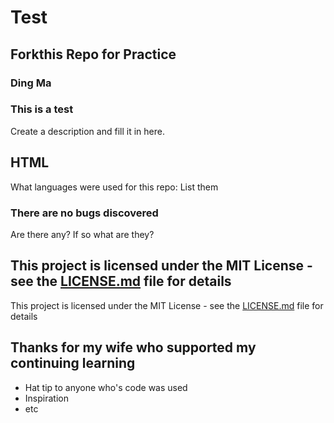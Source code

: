 # Test

## Forkthis Repo for Practice

### Ding Ma	 

### This is a test

Create a description and fill it in here.

## HTML

What languages were used for this repo:
List them

### There are no bugs discovered

Are there any? If so what are they?

## This project is licensed under the MIT License - see the [LICENSE.md](LICENSE.md) file for details

This project is licensed under the MIT License - see the [LICENSE.md](LICENSE.md) file for details

## Thanks for my wife who supported my continuing learning

* Hat tip to anyone who's code was used
* Inspiration
* etc
